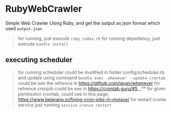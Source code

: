 # RubyWebCrawler
Simple Web Crawler Using Ruby, and get the output as json format which used ```output.json```
> for running, just execute ```ruby index.rb```
> for running depedency, just execute ```bundle install```
## executing scheduler
> for running scheduler could be modified in folder config/scheduler.rb and update using command ```bundle exec  whenever --update-crontab```
> could be see the refrence in https://github.com/javan/whenever
> for refrence cronjob could be see in https://crontab.guru/#5_*_*_*_*
> for given permission crontab, could see in this page, https://www.bejarano.io/fixing-cron-jobs-in-mojave/
> for restart cronie service just running ```service cronie restart```
